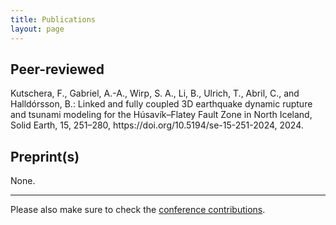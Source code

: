 ```yaml
---
title: Publications
layout: page
---
```


## Peer-reviewed 

<div style="text-align: left"> Kutschera, F., Gabriel, A.-A., Wirp, S. A., Li, B., Ulrich, T., Abril, C., and Halldórsson, B.: Linked and fully coupled 3D earthquake dynamic rupture and tsunami modeling for the Húsavík–Flatey Fault Zone in North Iceland, Solid Earth, 15, 251–280, https://doi.org/10.5194/se-15-251-2024, 2024. </div>

## Preprint(s)

None.

---

Please also make sure to check the [conference contributions](https://fabian-kutschera.github.io/conferences).
